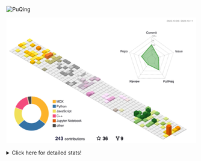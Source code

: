 ![PuQing](https://user-images.githubusercontent.com/27223114/171565019-9a56fae6-b08b-421f-99db-7e830da42371.png)

![](./profile-3d-contrib/profile-season-animate.svg)

<details>
<summary>Click here for detailed stats!</summary>

<!--START_SECTION:waka-->
![Lines of code](https://img.shields.io/badge/From%20Hello%20World%20I%27ve%20Written-815.4%20thousand%20lines%20of%20code-blue)

**🐱 My GitHub Data** 

> 📦 256.6 kB Used in GitHub's Storage 
 > 
> 🏆 197 Contributions in the Year 2023
 > 
> 🚫 Not Opted to Hire
 > 
> 📜 33 Public Repositories 
 > 
> 🔑 27 Private Repositories 
 > 
**I'm an Early 🐤** 

```text
🌞 Morning                456 commits         ████░░░░░░░░░░░░░░░░░░░░░   14.69 % 
🌆 Daytime                1545 commits        ████████████░░░░░░░░░░░░░   49.76 % 
🌃 Evening                295 commits         ██░░░░░░░░░░░░░░░░░░░░░░░   09.50 % 
🌙 Night                  809 commits         ███████░░░░░░░░░░░░░░░░░░   26.05 % 
```


📊 **This Week I Spent My Time On** 

```text
💬 Programming Languages: 
Markdown                 7 hrs 17 mins       ██████████████████░░░░░░░   70.62 % 
Python                   1 hr 54 mins        █████░░░░░░░░░░░░░░░░░░░░   18.52 % 
YAML                     51 mins             ██░░░░░░░░░░░░░░░░░░░░░░░   08.26 % 
GDScript                 5 mins              ░░░░░░░░░░░░░░░░░░░░░░░░░   00.87 % 
HTML                     3 mins              ░░░░░░░░░░░░░░░░░░░░░░░░░   00.56 % 

🔥 Editors: 
Obsidian                 7 hrs 4 mins        █████████████████░░░░░░░░   68.55 % 
VS Code                  3 hrs 14 mins       ████████░░░░░░░░░░░░░░░░░   31.45 % 

💻 Operating System: 
Windows                  7 hrs 19 mins       ██████████████████░░░░░░░   70.95 % 
WSL                      2 hrs 59 mins       ███████░░░░░░░░░░░░░░░░░░   28.89 % 
Linux                    0 secs              ░░░░░░░░░░░░░░░░░░░░░░░░░   00.16 % 
```


<!--END_SECTION:waka-->
</details>
